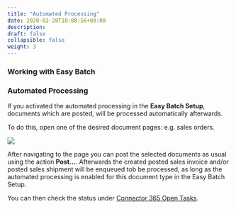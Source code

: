 ```yaml
---
title: "Automated Processing"
date: 2020-02-28T10:08:56+09:00
description: 
draft: false
collapsible: false
weight: 3
---
```

### Working with Easy Batch

### Automated Processing

If you activated the automated processing in the **Easy Batch Setup**, documents which are posted, will be processed automatically afterwards.  

To do this, open one of the desired document pages: e.g. sales orders.

![](images/apps/Easy_Batch/en-us/app_sales_orders.png)

After navigating to the page you can post the selected documents as usual using the action **Post...**.
Afterwards the created posted sales invoice and/or posted sales shipment will be enqueued tob be processed, as long as the automated processing is enabled for this document type in the Easy Batch Setup. 

You can then check the status under [Connector 365 Open Tasks](/en-us/apps/easy-batch/working-with-easy-batch/open-tasks/).
